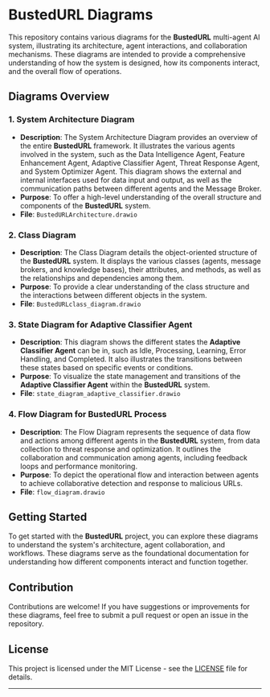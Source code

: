 # BustedURL Diagrams

This repository contains various diagrams for the **BustedURL** multi-agent AI system, illustrating its architecture, agent interactions, and collaboration mechanisms. These diagrams are intended to provide a comprehensive understanding of how the system is designed, how its components interact, and the overall flow of operations.

## Diagrams Overview

### 1. **System Architecture Diagram**

- **Description**: The System Architecture Diagram provides an overview of the entire **BustedURL** framework. It illustrates the various agents involved in the system, such as the Data Intelligence Agent, Feature Enhancement Agent, Adaptive Classifier Agent, Threat Response Agent, and System Optimizer Agent. This diagram shows the external and internal interfaces used for data input and output, as well as the communication paths between different agents and the Message Broker.
- **Purpose**: To offer a high-level understanding of the overall structure and components of the **BustedURL** system.
- **File**: `BustedURLArchitecture.drawio`

### 2. **Class Diagram**

- **Description**: The Class Diagram details the object-oriented structure of the **BustedURL** system. It displays the various classes (agents, message brokers, and knowledge bases), their attributes, and methods, as well as the relationships and dependencies among them.
- **Purpose**: To provide a clear understanding of the class structure and the interactions between different objects in the system.
- **File**: `BustedURLclass_diagram.drawio`

### 3. **State Diagram for Adaptive Classifier Agent**

- **Description**: This diagram shows the different states the **Adaptive Classifier Agent** can be in, such as Idle, Processing, Learning, Error Handling, and Completed. It also illustrates the transitions between these states based on specific events or conditions.
- **Purpose**: To visualize the state management and transitions of the **Adaptive Classifier Agent** within the **BustedURL** system.
- **File**: `state_diagram_adaptive_classifier.drawio`

### 4. **Flow Diagram for BustedURL Process**

- **Description**: The Flow Diagram represents the sequence of data flow and actions among different agents in the **BustedURL** system, from data collection to threat response and optimization. It outlines the collaboration and communication among agents, including feedback loops and performance monitoring.
- **Purpose**: To depict the operational flow and interaction between agents to achieve collaborative detection and response to malicious URLs.
- **File**: `flow_diagram.drawio`

## Getting Started

To get started with the **BustedURL** project, you can explore these diagrams to understand the system's architecture, agent collaboration, and workflows. These diagrams serve as the foundational documentation for understanding how different components interact and function together.

## Contribution

Contributions are welcome! If you have suggestions or improvements for these diagrams, feel free to submit a pull request or open an issue in the repository.

## License

This project is licensed under the MIT License - see the [LICENSE](LICENSE) file for details.

---
